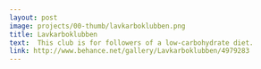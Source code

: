 ```yaml
---
layout: post
image: projects/00-thumb/lavkarboklubben.png
title: Lavkarboklubben
text:  This club is for followers of a low-carbohydrate diet.
link: http://www.behance.net/gallery/Lavkarboklubben/4979283
---
```

